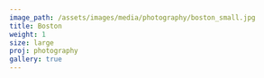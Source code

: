 ```yaml
---
image_path: /assets/images/media/photography/boston_small.jpg
title: Boston
weight: 1
size: large
proj: photography
gallery: true
---
```


